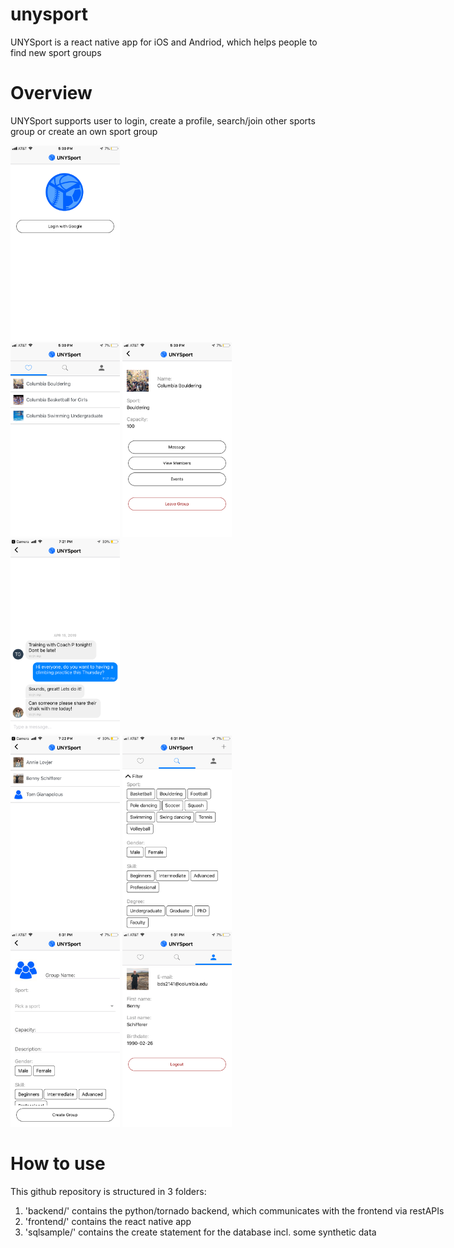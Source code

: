 # unysport
UNYSport is a react native app for iOS and Andriod, which helps people to find new sport groups

# Overview
UNYSport supports user to login, create a profile, search/join other sports group or create an own sport group

<img src="src/img1.JPG" width="175"><nobr>
<img src="src/img2.JPG" width="175"><nobr>
<img src="src/img3.JPG" width="175"><nobr>
<img src="src/img4.JPG" width="175"><nobr>
<img src="src/img5.JPG" width="175">
<img src="src/img6.JPG" width="175"><nobr>
<img src="src/img7.JPG" width="175"><nobr>
<img src="src/img8.JPG" width="175">

# How to use
This github repository is structured in 3 folders:
1. 'backend/' contains the python/tornado backend, which communicates with the frontend via restAPIs
2. 'frontend/' contains the react native app
3. 'sqlsample/' contains the create statement for the database incl. some synthetic data
